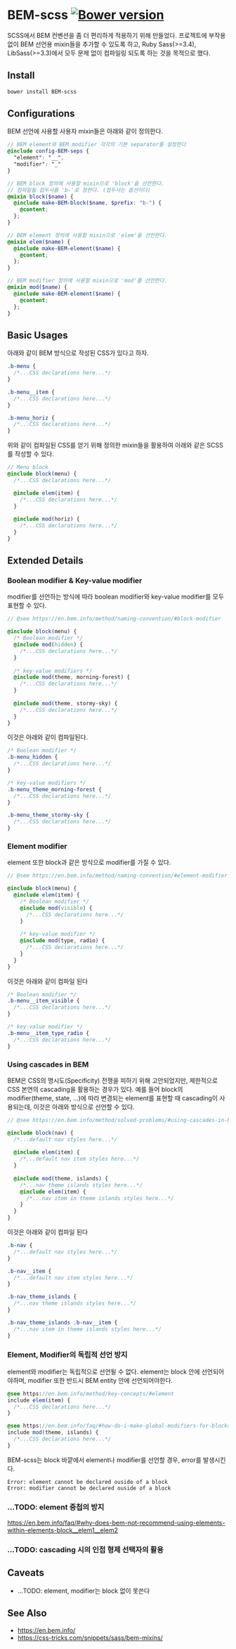 # BEM-scss [![Bower version](https://badge.fury.io/bo/BEM-scss.svg)](https://badge.fury.io/bo/BEM-scss)
SCSS에서 BEM 컨벤션을 좀 더 편리하게 적용하기 위해 만들었다. 프로젝트에 부작용 없이 BEM 선언용 mixin들을 추가할 수 있도록 하고, Ruby Sass(>=3.4), LibSass(>=3.3)에서 모두 문제 없이 컴파일링 되도록 하는 것을 목적으로 했다.

## Install

```sh
bower install BEM-scss
```

## Configurations
BEM 선언에 사용할 사용자 mixin들은 아래와 같이 정의한다.
```scss
// BEM element와 BEM modifier 각각의 기본 separator를 설정한다
@include config-BEM-seps {
  "element": "__",
  "modifier": "_"
}

// BEM block 정의에 사용할 mixin으로 'block'을 선언한다.
// 컴파일될 접두사를 'b-'로 정한다. (접두사는 옵션이다)
@mixin block($name) {
  @include make-BEM-block($name, $prefix: "b-") {
    @content;
  };
} 

// BEM element 정의에 사용할 mixin으로 'elem'을 선언한다.
@mixin elem($name) {
  @include make-BEM-element($name) {
    @content;
  };
}

// BEM modifier 정의에 사용할 mixin으로 'mod'를 선언한다.
@mixin mod($name) {
  @include make-BEM-element($name) {
    @content;
  };
}
```
## Basic Usages
아래와 같이 BEM 방식으로 작성된 CSS가 있다고 하자.
```css
.b-menu {
  /*...CSS declarations here...*/
}

.b-menu__item {
  /*...CSS declarations here...*/
}

.b-menu_horiz {
  /*...CSS declarations here...*/
}
```
위와 같이 컴파일된 CSS를 얻기 위해 정의한 mixin들을 활용하여 아래와 같은 SCSS를 작성할 수 있다. 
```scss
// Menu block
@include block(menu) {
  /*...CSS declarations here...*/

  @include elem(item) {
    /*...CSS declarations here...*/
  }
  
  @include mod(horiz) {
    /*...CSS declarations here...*/
  }
}
```
## Extended Details
### Boolean modifier & Key-value modifier
modifier를 선언하는 방식에 따라 boolean modifier와 key-value modifier를 모두 표현할 수 있다. 
```scss
// @see https://en.bem.info/method/naming-convention/#block-modifier

@include block(menu) {
  /* Boolean modifier */
  @include mod(hidden) {
    /*...CSS declarations here...*/
  }
  
  /* key-value modifiers */
  @include mod(theme, morning-forest) {
    /*...CSS declarations here...*/
  }
  
  @include mod(theme, stormy-sky) {
    /*...CSS declarations here...*/
  }
}
```
이것은 아래와 같이 컴파일된다.
```css
/* Boolean modifier */
.b-menu_hidden {
  /*...CSS declarations here...*/
}

/* key-value modifiers */
.b-menu_theme_morning-forest {
  /*...CSS declarations here...*/
}

.b-menu_theme_stormy-sky {
  /*...CSS declarations here...*/
}
```

### Element modifier
element 또한 block과 같은 방식으로 modifier를 가질 수 있다.
```scss
// @see https://en.bem.info/method/naming-convention/#element-modifier

@include block(menu) {
  @include elem(item) {
    /* Boolean modifier */
    @include mod(visible) {
      /*...CSS declarations here...*/
    }
    
    /* key-value modifier */
    @include mod(type, radio) {
      /*...CSS declarations here...*/
    }
  }
}
```
이것은 아래와 같이 컴파일 된다
```css
/* Boolean modifier */
.b-menu__item_visible {
  /*...CSS declarations here...*/
}

/* key-value modifier */
.b-menu__item_type_radio {
  /*...CSS declarations here...*/
}
```
### Using cascades in BEM
BEM은 CSS의 명시도(Specificity) 전쟁을 피하기 위해 고안되었지만, 제한적으로 CSS 본연의 cascading을 활용하는 경우가 있다. 예를 들어 block의 modifier(theme, state, ...)에 따라 변경되는 element를 표현할 때 cascading이 사용되는데, 이것은 아래와 방식으로 선언할 수 있다.
```scss
// @see https://en.bem.info/method/solved-problems/#using-cascades-in-bem

@include block(nav) {
  /*...default nav styles here...*/
  
  @include elem(item) {
    /*...default nav item styles here...*/
  }
  
  @include mod(theme, islands) {
    /*...nav theme islands styles here...*/
    @include elem(item) {
      /*...nav item in theme islands styles here...*/
    }
  }
}
```
이것은 아래와 같이 컴파일 된다
```css
.b-nav {
  /*...default nav styles here...*/
}

.b-nav__item {
  /*...default nav item styles here...*/
}

.b-nav_theme_islands {
  /*...nav theme islands styles here...*/
}

.b-nav_theme_islands .b-nav__item {
  /*...nav item in theme islands styles here...*/
}
```

### Element, Modifier의 독립적 선언 방지
element와 modifier는 독립적으로 선언될 수 없다. element는 block 안에 선언되어야하며, modifier 또한 반드시 BEM entity 안에 선언되어야한다.
```scss
@see https://en.bem.info/method/key-concepts/#element
include elem(item) {
  /*...CSS declarations here...*/
}

@see https://en.bem.info/faq/#how-do-i-make-global-modifiers-for-blocks
include mod(theme, islands) {
  /*...CSS declarations here...*/
}
```
BEM-scss는 block 바깥에서 element나 modifier를 선언할 경우, error를 발생시킨다.
```
Error: element cannot be declared ouside of a block
Error: modifier cannot be declared ouside of a block
```

### ...TODO: element 중첩의 방지
https://en.bem.info/faq/#why-does-bem-not-recommend-using-elements-within-elements-block__elem1__elem2

### ...TODO: cascading 시의 인접 형제 선택자의 활용

## Caveats
+ ...TODO: element, modifier는 block 없이 못쓴다

## See Also
+ https://en.bem.info/
+ https://css-tricks.com/snippets/sass/bem-mixins/
